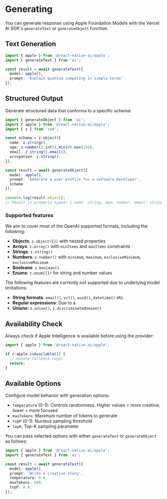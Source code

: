 # Generating

You can generate response using Apple Foundation Models with the Vercel AI SDK's `generateText` or `generateObject` function.

## Text Generation

```typescript
import { apple } from '@react-native-ai/apple';
import { generateText } from 'ai';

const result = await generateText({
  model: apple(),
  prompt: 'Explain quantum computing in simple terms'
});
```

## Structured Output

Generate structured data that conforms to a specific schema:

```typescript
import { generateObject } from 'ai';
import { apple } from '@react-native-ai/apple';
import { z } from 'zod';

const schema = z.object({
  name: z.string(),
  age: z.number().int().min(0).max(150),
  email: z.string().email(),
  occupation: z.string()
});

const result = await generateObject({
  model: apple(),
  prompt: 'Generate a user profile for a software developer',
  schema
});

console.log(result.object);
// Result is properly typed: { name: string, age: number, email: string, occupation: string }
```

### Supported features

We aim to cover most of the OpenAI supported formats, including the following:

- **Objects**: `z.object({})` with nested properties
- **Arrays**: `z.array()` with `minItems` and `maxItems` constraints
- **Strings**: `z.string()`
- **Numbers**: `z.number()` with `minimum`, `maximum`, `exclusiveMinimum`, `exclusiveMaximum`
- **Booleans**: `z.boolean()`
- **Enums**: `z.enum([])` for string and number values

The following features are currently not supported due to underlying model limitations:

- **String formats**: `email()`, `url()`, `uuid()`, `datetime()` etc.
- **Regular expressions**: Due to a
- **Unions**: `z.union()`, `z.discriminatedUnion()`

## Availability Check

Always check if Apple Intelligence is available before using the provider:

```typescript
import { apple } from '@react-native-ai/apple';

if (!apple.isAvailable()) {
  // Handle fallback logic
  return;
}
```

## Available Options

Configure model behavior with generation options:

- `temperature` (0-1): Controls randomness. Higher values = more creative, lower = more focused
- `maxTokens`: Maximum number of tokens to generate
- `topP` (0-1): Nucleus sampling threshold
- `topK`: Top-K sampling parameter

You can pass selected options with either `generateText` or `generateObject` as follows:

```typescript
import { apple } from '@react-native-ai/apple';
import { generateText } from 'ai';

const result = await generateText({
  model: apple(),
  prompt: 'Write a creative story',
  temperature: 0.8,
  maxTokens: 500,
  topP: 0.9,
});
```
